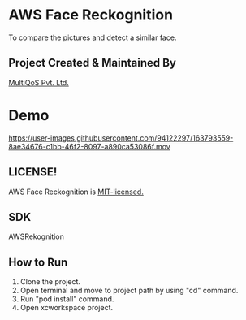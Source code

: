 # AWS Face Reckognition

To compare the pictures and detect a similar face. 

## Project Created & Maintained By

 [MultiQoS Pvt. Ltd.](https://multiqos.com/)
 
 # Demo
 
https://user-images.githubusercontent.com/94122297/163793559-8ae34676-c1bb-46f2-8097-a890ca53086f.mov

## LICENSE!
AWS Face Reckognition is [MIT-licensed.](https://github.com/MultiQoSTechnologies/aws-face-rekognition/blob/master/LICENSE)

## SDK
AWSRekognition

## How to Run
1. Clone the project.
2. Open terminal and move to project path by using "cd" command.
3. Run "pod install" command.
4. Open xcworkspace project.
